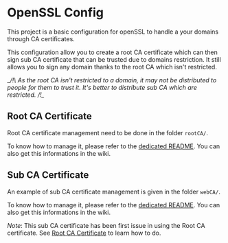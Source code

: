 OpenSSL Config
==============

This project is a basic configuration for openSSL to handle a your domains 
through CA certificates.

This configuration allow you to create a root CA certificate which can then sign
sub CA certificate that can be trusted due to domains restriction. It still
allows you to sign any domain thanks to the root CA which isn't restricted.

__/!\ As the root CA isn't restricted to a domain, it may not be distributed
to people for them to trust it. It's better to distribute sub CA which are 
restricted. /!\__


Root CA Certificate
-------------------

Root CA certificate management need to be done in the folder `rootCA/`.

To know how to manage it, please refer to the [dedicated README][root_ca]. You
can also get this informations in the wiki.


Sub CA Certificate
------------------

An example of sub CA certificate management is given in the folder `webCA/`.

To know how to manage it, please refer to the [dedicated README][web_ca]. You
can also get this informations in the wiki.

_Note_: This sub CA certificate has been first issue in using the Root CA
certificate. See [Root CA Certificate](#root-ca-certificate) to learn how to do.


[root_ca]: rootCA/README.md
[web_ca]: webCA/README.md
